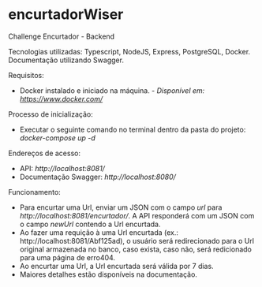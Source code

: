 # encurtadorWiser
Challenge Encurtador - Backend


Tecnologias utilizadas: Typescript, NodeJS, Express, PostgreSQL, Docker. Documentação utilizando Swagger.


Requisitos:

- Docker instalado e iniciado na máquina. - _Disponível em: https://www.docker.com/_


Processo de inicialização:
- Executar o seguinte comando no terminal dentro da pasta do projeto: _docker-compose up -d_


Endereços de acesso:
- API: _http://localhost:8081/_
- Documentação Swagger: _http://localhost:8080/_


Funcionamento:
- Para encurtar uma Url, enviar um JSON com o campo _url_ para _http://localhost:8081/encurtador/_. A API responderá com um JSON com o campo _newUrl_ contendo a Url encurtada.
- Ao fazer uma requição à uma Url encurtada (ex.: http://localhost:8081/Abf125ad), o usuário será redirecionado para o Url original armazenada no banco, caso exista, caso não, será redicionado para uma página de erro404.
- Ao encurtar uma Url, a Url encurtada será válida por 7 dias.
- Maiores detalhes estão disponíveis na documentação.
